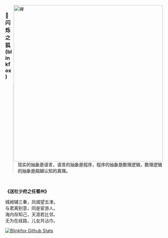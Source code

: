 <img align="right" src="https://s1.ax1x.com/2020/07/27/aipR8H.jpg" alt="禅" width="477px" height="500px" />

### 🦊 闪烁之狐 (blinkfox)

> **现实的抽象是语言，语言的抽象是程序，程序的抽象是数理逻辑，数理逻辑的抽象是超越认知的真理。**

<br />

**《送杜少府之任蜀州》**

城阙辅三秦，风烟望五津。<br />
与君离别意，同是宦游人。<br />
海内存知己，天涯若比邻。<br />
无为在歧路，儿女共沾巾。<br />

[![Blinkfox Github Stats](https://github-readme-stats.vercel.app/api?username=blinkfox)](https://github.com/blinkfox)
